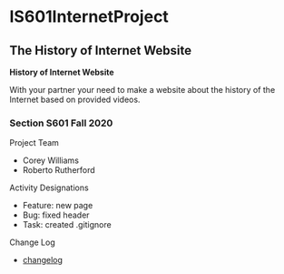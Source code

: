 # IS601InternetProject
## The History of Internet Website

**History of Internet Website**

With your partner your need to make a website about the history of the Internet based on provided videos. 



### Section S601 Fall 2020
Project Team
- Corey Williams
- Roberto Rutherford

Activity Designations
- Feature: new page
- Bug: fixed header
- Task: created .gitignore

Change Log
- [changelog](https://github.com/rpr325/IS601InternetHistoryProject/blob/master/changelog.md)